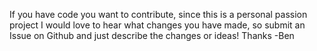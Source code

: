 If you have code you want to contribute, since this is a personal passion project I would love to hear what changes you 
have made, so submit an Issue on Github and just describe the changes or ideas! 
Thanks
-Ben
